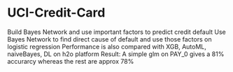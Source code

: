 # UCI-Credit-Card
Build Bayes Network and use important factors to predict credit default
Use Bayes Network to find direct cause of default and use those factors on logistic regression
Performance is also compared with XGB, AutoML, naiveBayes, DL on h2o platform 
Result: A simple glm on PAY_0 gives a 81% accurarcy whereas the rest are approx 78%

